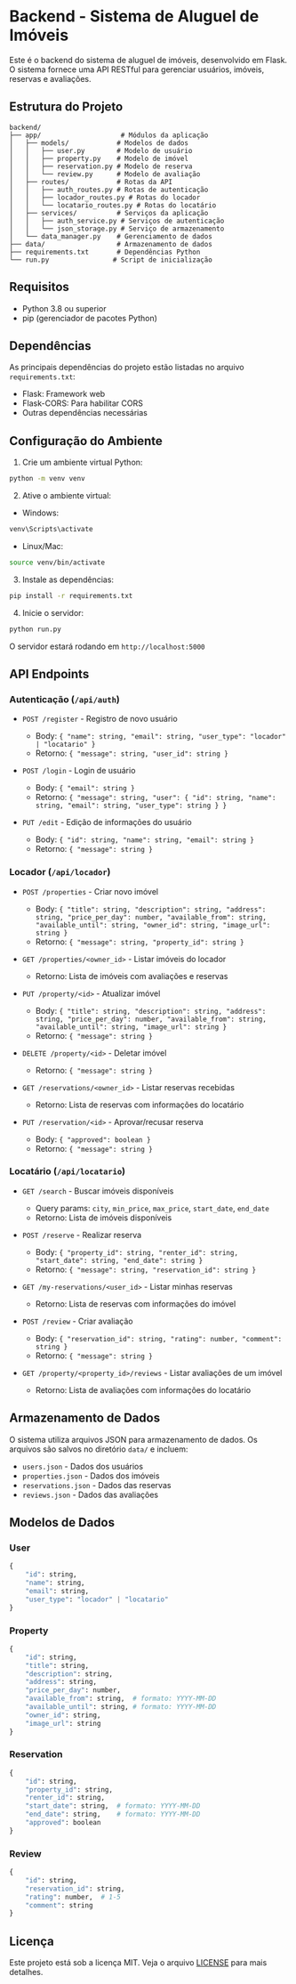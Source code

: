 # Backend - Sistema de Aluguel de Imóveis

Este é o backend do sistema de aluguel de imóveis, desenvolvido em Flask. O sistema fornece uma API RESTful para gerenciar usuários, imóveis, reservas e avaliações.

## Estrutura do Projeto

```
backend/
├── app/                    # Módulos da aplicação
│   ├── models/            # Modelos de dados
│   │   ├── user.py        # Modelo de usuário
│   │   ├── property.py    # Modelo de imóvel
│   │   ├── reservation.py # Modelo de reserva
│   │   └── review.py      # Modelo de avaliação
│   ├── routes/            # Rotas da API
│   │   ├── auth_routes.py # Rotas de autenticação
│   │   ├── locador_routes.py # Rotas do locador
│   │   └── locatario_routes.py # Rotas do locatário
│   ├── services/          # Serviços da aplicação
│   │   ├── auth_service.py # Serviços de autenticação
│   │   └── json_storage.py # Serviço de armazenamento
│   └── data_manager.py    # Gerenciamento de dados
├── data/                  # Armazenamento de dados
├── requirements.txt       # Dependências Python
└── run.py                # Script de inicialização
```

## Requisitos

- Python 3.8 ou superior
- pip (gerenciador de pacotes Python)

## Dependências

As principais dependências do projeto estão listadas no arquivo `requirements.txt`:
- Flask: Framework web
- Flask-CORS: Para habilitar CORS
- Outras dependências necessárias

## Configuração do Ambiente

1. Crie um ambiente virtual Python:
```bash
python -m venv venv
```

2. Ative o ambiente virtual:
- Windows:
```bash
venv\Scripts\activate
```
- Linux/Mac:
```bash
source venv/bin/activate
```

3. Instale as dependências:
```bash
pip install -r requirements.txt
```

4. Inicie o servidor:
```bash
python run.py
```

O servidor estará rodando em `http://localhost:5000`

## API Endpoints

### Autenticação (`/api/auth`)
- `POST /register` - Registro de novo usuário
  - Body: `{ "name": string, "email": string, "user_type": "locador" | "locatario" }`
  - Retorno: `{ "message": string, "user_id": string }`

- `POST /login` - Login de usuário
  - Body: `{ "email": string }`
  - Retorno: `{ "message": string, "user": { "id": string, "name": string, "email": string, "user_type": string } }`

- `PUT /edit` - Edição de informações do usuário
  - Body: `{ "id": string, "name": string, "email": string }`
  - Retorno: `{ "message": string }`

### Locador (`/api/locador`)
- `POST /properties` - Criar novo imóvel
  - Body: `{ "title": string, "description": string, "address": string, "price_per_day": number, "available_from": string, "available_until": string, "owner_id": string, "image_url": string }`
  - Retorno: `{ "message": string, "property_id": string }`

- `GET /properties/<owner_id>` - Listar imóveis do locador
  - Retorno: Lista de imóveis com avaliações e reservas

- `PUT /property/<id>` - Atualizar imóvel
  - Body: `{ "title": string, "description": string, "address": string, "price_per_day": number, "available_from": string, "available_until": string, "image_url": string }`
  - Retorno: `{ "message": string }`

- `DELETE /property/<id>` - Deletar imóvel
  - Retorno: `{ "message": string }`

- `GET /reservations/<owner_id>` - Listar reservas recebidas
  - Retorno: Lista de reservas com informações do locatário

- `PUT /reservation/<id>` - Aprovar/recusar reserva
  - Body: `{ "approved": boolean }`
  - Retorno: `{ "message": string }`

### Locatário (`/api/locatario`)
- `GET /search` - Buscar imóveis disponíveis
  - Query params: `city`, `min_price`, `max_price`, `start_date`, `end_date`
  - Retorno: Lista de imóveis disponíveis

- `POST /reserve` - Realizar reserva
  - Body: `{ "property_id": string, "renter_id": string, "start_date": string, "end_date": string }`
  - Retorno: `{ "message": string, "reservation_id": string }`

- `GET /my-reservations/<user_id>` - Listar minhas reservas
  - Retorno: Lista de reservas com informações do imóvel

- `POST /review` - Criar avaliação
  - Body: `{ "reservation_id": string, "rating": number, "comment": string }`
  - Retorno: `{ "message": string }`

- `GET /property/<property_id>/reviews` - Listar avaliações de um imóvel
  - Retorno: Lista de avaliações com informações do locatário

## Armazenamento de Dados

O sistema utiliza arquivos JSON para armazenamento de dados. Os arquivos são salvos no diretório `data/` e incluem:
- `users.json` - Dados dos usuários
- `properties.json` - Dados dos imóveis
- `reservations.json` - Dados das reservas
- `reviews.json` - Dados das avaliações

## Modelos de Dados

### User
```python
{
    "id": string,
    "name": string,
    "email": string,
    "user_type": "locador" | "locatario"
}
```

### Property
```python
{
    "id": string,
    "title": string,
    "description": string,
    "address": string,
    "price_per_day": number,
    "available_from": string,  # formato: YYYY-MM-DD
    "available_until": string, # formato: YYYY-MM-DD
    "owner_id": string,
    "image_url": string
}
```

### Reservation
```python
{
    "id": string,
    "property_id": string,
    "renter_id": string,
    "start_date": string,  # formato: YYYY-MM-DD
    "end_date": string,    # formato: YYYY-MM-DD
    "approved": boolean
}
```

### Review
```python
{
    "id": string,
    "reservation_id": string,
    "rating": number,  # 1-5
    "comment": string
}
```

## Licença

Este projeto está sob a licença MIT. Veja o arquivo [LICENSE](../LICENSE) para mais detalhes. 